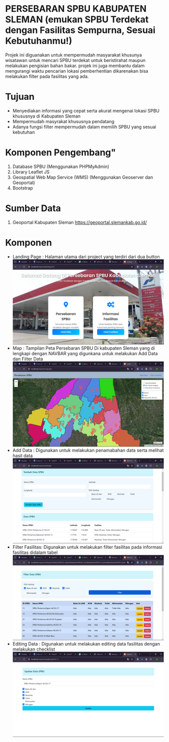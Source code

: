 # PERSEBARAN SPBU KABUPATEN SLEMAN (emukan SPBU Terdekat dengan Fasilitas Sempurna, Sesuai Kebutuhanmu!)

Projek ini diguanakan untuk mempermudah masyarakat khusunya wisatawan untuk mencari SPBU terdekat untuk beristirahat maupun melakukan pengisian bahan bakar. projek ini juga membantu dalam mengurangi waktu pencarian lokasi pemberhentian dikarenakan bisa melakukan filter pada fasilitas yang ada.

# Tujuan

- Menyediakan informasi yang cepat serta akurat mengenai lokasi SPBU khususnya di Kabupaten Sleman
- Mempermudah masyrakat khususnya pendatang
- Adanya fungsi filter mempermudah dalam memilih SPBU yang sesuai kebutuhan

# Komponen Pengembang"

1. Database SPBU (Menggunakan PHPMyAdmin)
2. Library Leaflet JS
3. Geospatial Web Map Service (WMS) (Menggunakan Geoserver dan Geoportal)
4. Bootstrap

# Sumber Data

1. Geoportal Kabupaten Sleman https://geoportal.slemankab.go.id/

# Komponen

- Landing Page : Halaman utama dari project yang terdiri dari dua button
  ![Landing Page](./image/image.png)
- Map : Tampilan Peta Persebaran SPBU Di kabupaten Sleman yang di lengkapi dengan NAVBAR yang digunkana untuk melakukan Add Data dan Filter Data
  ![Map](./image/image-1.png)
- Add Data : Digunakan untuk melakukan penamabahan data serta melihat hasil data
  ![Add Data](./image/image-2.png)
- Filter Fasilitas: Digunakan untuk melakukan filter fasilitas pada informasi fasilitas didalam tabel
  ![Filter Data](./image/image-3.png)
- Editing Data : Digunakan untuk melakukan editing data fasilitas dengan melakukan checklist
  ![Editing Data](./image/image-4.png)
